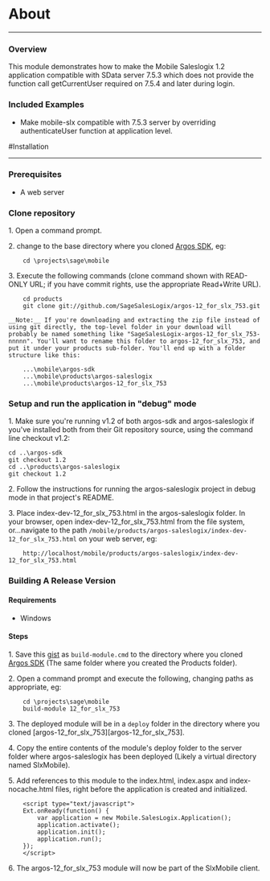 # About

- - - - - -

### Overview
This module demonstrates how to make the Mobile Saleslogix 1.2 application compatible with SData server 7.5.3 which does not provide the function call getCurrentUser required on 7.5.4 and later during login.

### Included Examples
*  Make mobile-slx compatible with 7.5.3 server by overriding authenticateUser function at application level.

#Installation

- - - - - 

### Prerequisites
*	A web server

### Clone repository
1\.	Open a command prompt.

2\.	change to the base directory where you cloned [Argos SDK][argos-sdk], eg:

		cd \projects\sage\mobile

3\.	Execute the following commands (clone command shown with READ-ONLY URL; if you have commit rights, use the appropriate Read+Write URL).

		cd products
		git clone git://github.com/SageSalesLogix/argos-12_for_slx_753.git

    __Note:__ If you're downloading and extracting the zip file instead of using git directly, the top-level folder in your download will probably be named something like "SageSalesLogix-argos-12_for_slx_753-nnnnn". You'll want to rename this folder to argos-12_for_slx_753, and put it under your products sub-folder. You'll end up with a folder structure like this:

        ...\mobile\argos-sdk
        ...\mobile\products\argos-saleslogix
        ...\mobile\products\argos-12_for_slx_753

### Setup and run the application in "debug" mode

1\.  Make sure you're running v1.2 of both argos-sdk and argos-saleslogix
	if you've installed both from their Git repository source, using the command line checkout v1.2:

    cd ..\argos-sdk
    git checkout 1.2
    cd ..\products\argos-saleslogix
    git checkout 1.2

2\.  Follow the instructions for running the argos-saleslogix project in debug mode in that project's README.

3\.	Place index-dev-12_for_slx_753.html in the argos-saleslogix folder. In your browser, open index-dev-12_for_slx_753.html from the file system, or...navigate to the path `/mobile/products/argos-saleslogix/index-dev-12_for_slx_753.html` on your web server, eg:

		http://localhost/mobile/products/argos-saleslogix/index-dev-12_for_slx_753.html


### Building A Release Version

#### Requirements
*	Windows

#### Steps

1\.	Save this [gist](https://gist.github.com/815451) as `build-module.cmd` to the directory where you cloned [Argos SDK][argos-sdk] (The same folder where you created the Products folder).

2\.	Open a command prompt and execute the following, changing paths as appropriate, eg:

        cd \projects\sage\mobile
        build-module 12_for_slx_753

3\.	The deployed module will be in a `deploy` folder in the directory where you cloned [argos-12_for_slx_753][argos-12_for_slx_753].

4\.	Copy the entire contents of the module's deploy folder to the server folder where argos-saleslogix has been deployed (Likely a virtual directory named SlxMobile).

5\.	Add references to this module to the index.html, index.aspx and index-nocache.html files, right before the application is created and initialized.

        <script type="text/javascript">
        Ext.onReady(function() {
            var application = new Mobile.SalesLogix.Application();
            application.activate();
            application.init();
            application.run();
        });
        </script>

6\. The argos-12_for_slx_753 module will now be part of the SlxMobile client.


[argos-sdk]: https://github.com/Sage/argos-sdk "Argos SDK Source"
[argos-saleslogix]: https://github.com/SageSalesLogix/argos-saleslogix "Argos SalesLogix Source"
